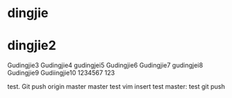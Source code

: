 # dingjie
# dingjie2
Gudingjie3
Gudingjie4
gudingjei5
Gudingjie6
Gudingjie7
gudingjei8
Gudingjie9
Gudiingjie10
1234567
123

test. Git push origin master master
test vim insert
test master:
test git push 


